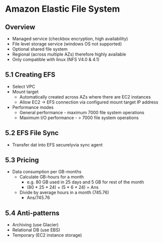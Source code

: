 # Amazon Elastic File System

## Overview
* Managed service (checkbox encryption, high availability)
* File level storage service (windows OS not supported)
* Optional shared file system
* Regional (across multiple AZs) therefore highly available
* Only compatible with linux (NFS V4.0 & 4.1)

## 5.1 Creating EFS
* Select VPC
* Mount target
    * Automatically created across AZs where there are EC2 instances
    * Allow EC2 -> EFS connection via configured mount target IP address
* Performance modes
  * General performance - maximum 7000 file system operations
  * Maximum I/O performance - > 7000 file system operations
 
## 5.2 EFS File Sync
* Transfer dat into EFS securelyvia sync agent

## 5.3 Pricing
* Data consumption per GB-months
  * Calculate GB-hours for a month
    * e.g. 80 GB used in 25 days and 5 GB for rest of the month
    * (80 * 25 * 24) + (5 * 6 * 24) = Ans
  * Divide by average hours in a month (745.76)
    * Ans/745.76

## 5.4 Anti-patterns
  * Archiving (use Glacier)
  * Relational DB (use EBS)
  * Temporary (EC2 instance storage)
